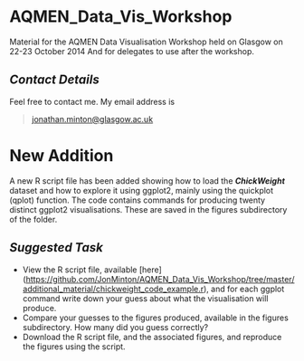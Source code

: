 AQMEN_Data_Vis_Workshop
=======================

Material for the AQMEN Data Visualisation Workshop held on Glasgow on 22-23 October 2014
And for delegates to use after the workshop. 

## ***Contact Details***
Feel free to contact me. My email address is 
> jonathan.minton@glasgow.ac.uk 

# New Addition
A new R script file has been added showing how to load the ***ChickWeight*** dataset
and how to explore it using ggplot2, mainly using the quickplot (qplot) function. 
The code contains commands for producing twenty distinct ggplot2 visualisations. These are saved in 
the figures subdirectory of the folder. 

## ***Suggested Task***
- View the R script file, available [here] (https://github.com/JonMinton/AQMEN_Data_Vis_Workshop/tree/master/additional_material/chickweight_code_example.r), and for each ggplot command write down your guess about what the visualisation will produce. 
- Compare your guesses to the figures produced, available in the figures subdirectory. How many did you guess correctly?
- Download the R script file, and the associated figures, and reproduce the figures using the script.
